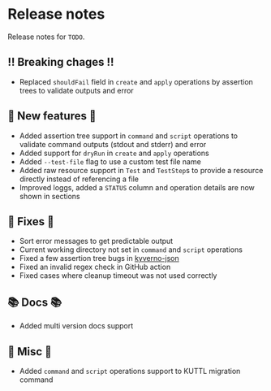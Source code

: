# Release notes

Release notes for `TODO`.

## :bangbang: Breaking chages :bangbang:

- Replaced `shouldFail` field in `create` and `apply` operations by assertion trees to validate outputs and error

## :dizzy: New features :dizzy:

- Added assertion tree support in `command` and `script` operations to validate command outputs (stdout and stderr) and error
- Added support for `dryRun` in `create` and `apply` operations
- Added `--test-file` flag to use a custom test file name
- Added raw resource support in `Test` and `TestStep`s to provide a resource directly instead of referencing a file
- Improved loggs, added a `STATUS` column and operation details are now shown in sections

## :wrench: Fixes :wrench:

- Sort error messages to get predictable output
- Current working directory not set in `command` and `script` operations
- Fixed a few assertion tree bugs in [kyverno-json](https://github.com/kyverno/kyverno-json)
- Fixed an invalid regex check in GitHub action
- Fixed cases where cleanup timeout was not used correctly

## :books: Docs :books:

- Added multi version docs support

## :guitar: Misc :guitar:

- Added `command` and `script` operations support to KUTTL migration command
